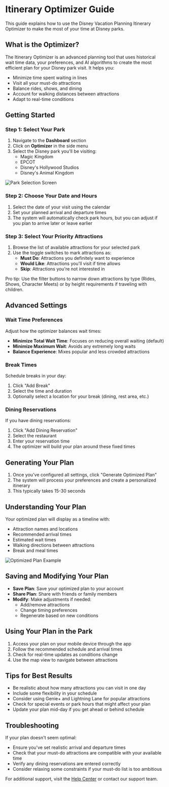# Itinerary Optimizer Guide

This guide explains how to use the Disney Vacation Planning Itinerary Optimizer to make the most of your time at Disney parks.

## What is the Optimizer?

The Itinerary Optimizer is an advanced planning tool that uses historical wait time data, your preferences, and AI algorithms to create the most efficient plan for your Disney park visit. It helps you:

- Minimize time spent waiting in lines
- Visit all your must-do attractions
- Balance rides, shows, and dining
- Account for walking distances between attractions
- Adapt to real-time conditions

## Getting Started

### Step 1: Select Your Park

1. Navigate to the **Dashboard** section
2. Click on **Optimizer** in the side menu
3. Select the Disney park you'll be visiting:
   - Magic Kingdom
   - EPCOT
   - Disney's Hollywood Studios
   - Disney's Animal Kingdom

![Park Selection Screen](../../images/guides/optimizer-park-selection.png)

### Step 2: Choose Your Date and Hours

1. Select the date of your visit using the calendar
2. Set your planned arrival and departure times
3. The system will automatically check park hours, but you can adjust if you plan to arrive later or leave earlier

### Step 3: Select Your Priority Attractions

1. Browse the list of available attractions for your selected park
2. Use the toggle switches to mark attractions as:
   - **Must Do**: Attractions you definitely want to experience
   - **Would Like**: Attractions you'll visit if time allows
   - **Skip**: Attractions you're not interested in

Pro tip: Use the filter buttons to narrow down attractions by type (Rides, Shows, Character Meets) or by height requirements if traveling with children.

## Advanced Settings

### Wait Time Preferences

Adjust how the optimizer balances wait times:

- **Minimize Total Wait Time**: Focuses on reducing overall waiting (default)
- **Minimize Maximum Wait**: Avoids any extremely long waits
- **Balance Experience**: Mixes popular and less crowded attractions

### Break Times

Schedule breaks in your day:

1. Click "Add Break"
2. Select the time and duration
3. Optionally select a location for your break (dining, rest area, etc.)

### Dining Reservations

If you have dining reservations:

1. Click "Add Dining Reservation"
2. Select the restaurant
3. Enter your reservation time
4. The optimizer will build your plan around these fixed times

## Generating Your Plan

1. Once you've configured all settings, click "Generate Optimized Plan"
2. The system will process your preferences and create a personalized itinerary
3. This typically takes 15-30 seconds

## Understanding Your Plan

Your optimized plan will display as a timeline with:

- Attraction names and locations
- Recommended arrival times
- Estimated wait times
- Walking directions between attractions
- Break and meal times

![Optimized Plan Example](../../images/guides/optimizer-plan-example.png)

## Saving and Modifying Your Plan

- **Save Plan**: Save your optimized plan to your account
- **Share Plan**: Share with friends or family members
- **Modify**: Make adjustments if needed:
  - Add/remove attractions
  - Change timing preferences
  - Regenerate based on new conditions

## Using Your Plan in the Park

1. Access your plan on your mobile device through the app
2. Follow the recommended schedule and arrival times
3. Check for real-time updates as conditions change
4. Use the map view to navigate between attractions

## Tips for Best Results

- Be realistic about how many attractions you can visit in one day
- Include some flexibility in your schedule
- Consider using Genie+ and Lightning Lane for popular attractions
- Check for special events or park hours that might affect your plan
- Update your plan mid-day if you get ahead or behind schedule

## Troubleshooting

If your plan doesn't seem optimal:

- Ensure you've set realistic arrival and departure times
- Check that your must-do attractions are compatible with your available time
- Verify any dining reservations are entered correctly
- Consider relaxing some constraints if your must-do list is too ambitious

For additional support, visit the [Help Center](/help) or contact our support team.